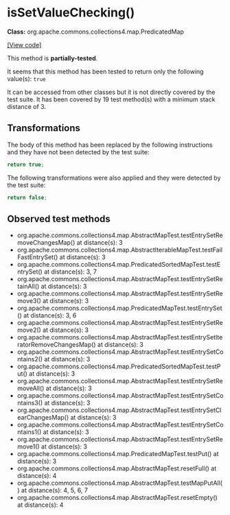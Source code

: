 # isSetValueChecking()

**Class:** org.apache.commons.collections4.map.PredicatedMap

[[View code]](https://github.com/apache/commons-collections/blob/1e6435ec103c1d52b119602a3aa48bfa5775d01d/src/main/java//org/apache/commons/collections4/map/PredicatedMap.java#L175)

This method is **partially-tested**.

It seems that this method has been tested to return only the following value(s): `true`


It can be accessed from other classes but it is not directly covered by the test suite. 
It has been covered by 19 test method(s) with a minimum stack distance of 3.

## Transformations


The body of this method has been replaced by the following instructions and they have not been detected by the test suite:

```Java
return true;
```

The following transformations were also applied and they were detected by the test suite:

```Java
return false;
```





## Observed test methods

* org.apache.commons.collections4.map.AbstractMapTest.testEntrySetRemoveChangesMap() at distance(s): 3
* org.apache.commons.collections4.map.AbstractIterableMapTest.testFailFastEntrySet() at distance(s): 3
* org.apache.commons.collections4.map.PredicatedSortedMapTest.testEntrySet() at distance(s): 3, 7
* org.apache.commons.collections4.map.AbstractMapTest.testEntrySetRetainAll() at distance(s): 3
* org.apache.commons.collections4.map.AbstractMapTest.testEntrySetRemove3() at distance(s): 3
* org.apache.commons.collections4.map.PredicatedMapTest.testEntrySet() at distance(s): 3, 6
* org.apache.commons.collections4.map.AbstractMapTest.testEntrySetRemove2() at distance(s): 3
* org.apache.commons.collections4.map.AbstractMapTest.testEntrySetIteratorRemoveChangesMap() at distance(s): 3
* org.apache.commons.collections4.map.AbstractMapTest.testEntrySetContains2() at distance(s): 3
* org.apache.commons.collections4.map.PredicatedSortedMapTest.testPut() at distance(s): 3
* org.apache.commons.collections4.map.AbstractMapTest.testEntrySetRemoveAll() at distance(s): 3
* org.apache.commons.collections4.map.AbstractMapTest.testEntrySetContains3() at distance(s): 3
* org.apache.commons.collections4.map.AbstractMapTest.testEntrySetClearChangesMap() at distance(s): 3
* org.apache.commons.collections4.map.AbstractMapTest.testEntrySetContains1() at distance(s): 3
* org.apache.commons.collections4.map.AbstractMapTest.testEntrySetRemove1() at distance(s): 3
* org.apache.commons.collections4.map.PredicatedMapTest.testPut() at distance(s): 3
* org.apache.commons.collections4.map.AbstractMapTest.resetFull() at distance(s): 4
* org.apache.commons.collections4.map.AbstractMapTest.testMapPutAll() at distance(s): 4, 5, 6, 7
* org.apache.commons.collections4.map.AbstractMapTest.resetEmpty() at distance(s): 4

